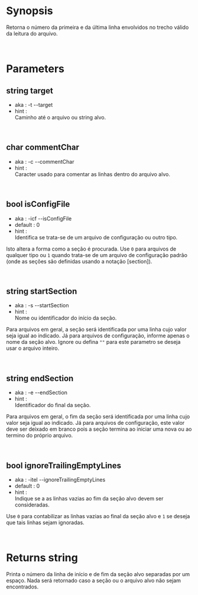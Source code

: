 # Synopsis

Retorna o número da primeira e da última linha envolvidos no trecho válido da 
leitura do arquivo.



&nbsp;

# Parameters

## string target

- aka       : -t --target
- hint      :  
  Caminho até o arquivo ou string alvo.


&nbsp;

## char commentChar

- aka       : -c --commentChar
- hint      :  
  Caracter usado para comentar as linhas dentro do arquivo alvo.


&nbsp;

## bool isConfigFile

- aka       : -icf --isConfigFile
- default   : 0
- hint      :  
  Identifica se trata-se de um arquivo de configuração ou outro tipo.

Isto altera a forma como a seção é procurada.
Use `0` para arquivos de qualquer tipo ou `1` quando trata-se de um arquivo de 
configuração padrão (onde as seções são definidas usando a notação [section]).


&nbsp;

## string startSection

- aka       : -s --startSection
- hint      :  
  Nome ou identificador do início da seção.

Para arquivos em geral, a seção será identificada por uma linha cujo valor seja 
igual ao indicado. Já para arquivos de configuração, informe apenas o nome da 
seção alvo.
Ignore ou defina `""` para este parametro se deseja usar o arquivo inteiro.


&nbsp;

## string endSection

- aka       : -e --endSection
- hint      :  
  Identificador do final da seção.

Para arquivos em geral, o fim da seção será identificada por uma linha cujo 
valor seja igual ao indicado. Já para arquivos de configuração, este valor deve 
ser deixado em branco pois a seção termina ao iniciar uma nova ou ao termino do 
próprio arquivo.


&nbsp;

## bool ignoreTrailingEmptyLines

- aka       : -itel --ignoreTrailingEmptyLines
- default   : 0
- hint      :  
  Indique se a as linhas vazias ao fim da seção alvo devem ser consideradas.

Use `0` para contabilizar as linhas vazias ao final da seção alvo e `1` se 
deseja que tais linhas sejam ignoradas.




&nbsp;

# Returns string

Printa o número da linha de início e de fim da seção alvo separadas por um 
espaço. Nada será retornado caso a seção ou o arquivo alvo não sejam 
encontrados.